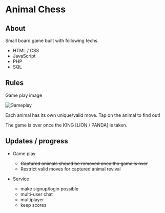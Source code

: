 # Animal Chess

## About

Small board game built with following techs.
 + HTML / CSS
 + JavaScript
 + PHP
 + SQL

## Rules

Game play image

![Gameplay](https://github.com/DOEHOONLEE/Animal_Chess/tree/master/images/main.png)

Each animal has its own unique/valid move. Tap on the animal to find out!

The game is over once the KING [LION / PANDA] is taken.

## Updates / progress

 + Game play
    - ~~Captured animals should be removed once the game is over~~
    - Restrict valid moves for captured animal revival

 + Service
    - make signup/login possible
    - multi-user chat
    - multiplayer
    - keep scores